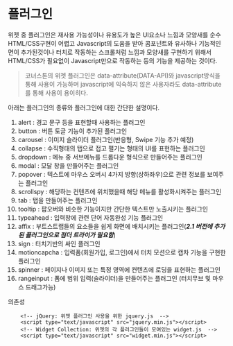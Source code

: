 <!--
layout: 'post'
section: 'Cornerstone Framework'
title: '플러그인'
outline: '플러그인'
date: '2012-11-16'
tagstr: 'widget'
subsection: ‘본문’
order: '[4, 3]'
-->

# 플러그인

위젯 중 플러그인은 재사용 가능성이나 유용도가 높은 UI요소나 느낌과 모양새를 순수 HTML/CSS구현이 어렵고 Javascript의 도움을 받아 콤포넌트와 유사하나 기능적인 면이 추가된것이나 터치로 작동하는 스크롤처럼 느낌과 모양새를 구현하기 위해서 HTML/CSS가 필요없이 Javascript만으로 작동하는 등의 기능을 제공하는 것이다.

> 코너스톤의 위젯 플러그인은 data-attribute(DATA-API)와 javascript방식을 통해 사용이 가능하며 javascript에 익숙하지 않은 사용자라도 data-attribute를 통해 사용이 용이히다.

아래는 플러그인의 종류와 플러그인에 대한 간단한 설명이다.

1. alert : 경고 문구 등을 표현할때 사용하는 플러그인
2. button : 버튼 토글 기능이 추가된 플러그인
3. carousel : 이미지 슬라이더 플러그인(반응형, Swipe 기능 추가 예정)
4. collapse : 수직형태의 탭으로 접고 펼기는 형태의 UI를 표현하는 플러그인
5. dropdown : 메뉴 중 서브메뉴를 드롭다운 형식으로 만들어주는 플러그인
6. modal : 모달 창을 만들어주는 플러그인
7. popover : 텍스트에 마우스 오버시 4가지 방향(상하좌우)으로 관련 정보를 보여주는 플러그인
8. scrollspy : 해당하는 컨텐츠에 위치했을때 해당 메뉴를 활성화시켜주는 플러그인
9. tab : 탭을 만들어주는 플러그인
10. tooltip : 팝오버와 비슷한 기능이지만 간단한 텍스트만 노출시키는 플러그인
11. typeahead : 입력창에 관련 단어 자동완성 기능 플러그인
12. affix : 부트스트랩들의 요소들을 쉽게 화면에 배치시키는 플러그인(___2.1 버전에 추가된 플러그인으로 점더 트라이가 필요함___)
13. sign : 터치기반의 싸인 플러그인
14. motioncapcha : 입력폼(회원가입, 로그인)에서 터치 모션으로 캡차 기능을 구현한 플러그인
15. spinner : 페이지나 이미지 또는 특정 영역에 컨텐츠에 로딩을 표현하는 플러그인
16. rangeinput : 폼에 범위 입력(슬라이더)을 만들어주는 플러그인 (터치무브 및 마우스 드래그가능)


의존성

```
	<!-- jQuery: 위젯 플러그인 사용을 위한 jquery.js  -->
	<script type="text/javascript" src="jquery.min.js"></script>
	<!-- Widget Collection: 위젯의 각 플러그인들이 모여있는 widget.js  -->
	<script type="text/javascript" src="widget.min.js"></script>
```
